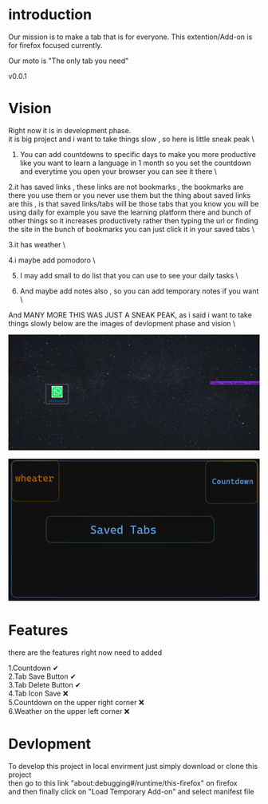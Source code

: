 # introduction

Our mission is to make a tab that is for everyone.
This extention/Add-on is for firefox focused currently.

Our moto is "The only tab you need"

v0.0.1

# Vision

Right now it is in development phase. \
it is big project and i want to take things slow , so here is little sneak peak \

   1. You can add countdowns to specific days to make you more productive like you want to learn a language in 1 month so you set the countdown and everytime you open your browser you can see it there \


2.it has saved links , these links are not bookmarks , the bookmarks are there you use them or you never use them but the thing about saved links are this , is that saved links/tabs will be those tabs that you know you will be using daily for example you save the learning platform there and bunch of other things so it increases productivety rather then typing the url or finding the site in the bunch of bookmarks you can just click it in your saved tabs \

3.it has weather \

4.i maybe add pomodoro \

  5.  I may add small to do list that you can use to see your daily tasks \


   6. And maybe add notes also , so you can add temporary notes if you want \



And MANY MORE THIS WAS JUST A SNEAK PEAK, as i said i want to take things slowly
below are the images of devlopment phase and vision \

![Alt text](devlopment-phase.png)


![Alt text](vision.png)


# Features

there are the features right now need to added

1.Countdown ✔ \
2.Tab Save Button  ✔ \
3.Tab Delete Button ✔\
4.Tab Icon Save ❌\
5.Countdown on the upper right corner ❌\
6.Weather on the upper left corner ❌


# Devlopment

To develop this project in local envirment just simply download or clone this project \
then go to this link "about:debugging#/runtime/this-firefox" on firefox \
and then finally click on "Load Temporary Add-on" and select manifest file 
